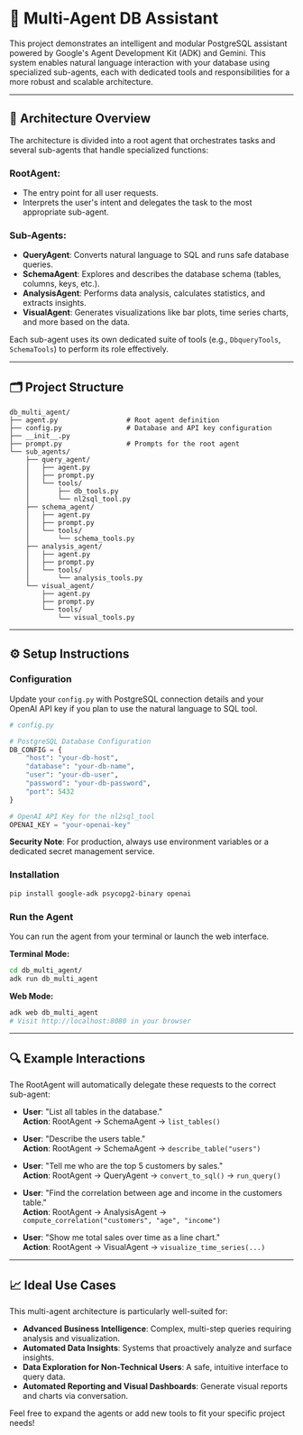 
# 🤖 Multi-Agent DB Assistant

This project demonstrates an intelligent and modular PostgreSQL assistant powered by Google's Agent Development Kit (ADK) and Gemini. This system enables natural language interaction with your database using specialized sub-agents, each with dedicated tools and responsibilities for a more robust and scalable architecture.

---

## 🧠 Architecture Overview

The architecture is divided into a root agent that orchestrates tasks and several sub-agents that handle specialized functions:

### RootAgent:
- The entry point for all user requests.
- Interprets the user's intent and delegates the task to the most appropriate sub-agent.

### Sub-Agents:
- **QueryAgent**: Converts natural language to SQL and runs safe database queries.
- **SchemaAgent**: Explores and describes the database schema (tables, columns, keys, etc.).
- **AnalysisAgent**: Performs data analysis, calculates statistics, and extracts insights.
- **VisualAgent**: Generates visualizations like bar plots, time series charts, and more based on the data.

Each sub-agent uses its own dedicated suite of tools (e.g., `DbqueryTools`, `SchemaTools`) to perform its role effectively.

---

## 🗂️ Project Structure

```
db_multi_agent/
├── agent.py                 # Root agent definition
├── config.py                # Database and API key configuration
├── __init__.py
├── prompt.py                # Prompts for the root agent
└── sub_agents/
    ├── query_agent/
    │   ├── agent.py
    │   ├── prompt.py
    │   └── tools/
    │       ├── db_tools.py
    │       └── nl2sql_tool.py
    ├── schema_agent/
    │   ├── agent.py
    │   ├── prompt.py
    │   └── tools/
    │       └── schema_tools.py
    ├── analysis_agent/
    │   ├── agent.py
    │   ├── prompt.py
    │   └── tools/
    │       └── analysis_tools.py
    └── visual_agent/
        ├── agent.py
        ├── prompt.py
        └── tools/
            └── visual_tools.py
```

---

## ⚙️ Setup Instructions

### Configuration

Update your `config.py` with PostgreSQL connection details and your OpenAI API key if you plan to use the natural language to SQL tool.

```python
# config.py

# PostgreSQL Database Configuration
DB_CONFIG = {
    "host": "your-db-host",
    "database": "your-db-name",
    "user": "your-db-user",
    "password": "your-db-password",
    "port": 5432
}

# OpenAI API Key for the nl2sql_tool
OPENAI_KEY = "your-openai-key"
```

**Security Note**: For production, always use environment variables or a dedicated secret management service.

### Installation

```bash
pip install google-adk psycopg2-binary openai
```

### Run the Agent

You can run the agent from your terminal or launch the web interface.

**Terminal Mode:**

```bash
cd db_multi_agent/
adk run db_multi_agent
```

**Web Mode:**

```bash
adk web db_multi_agent
# Visit http://localhost:8080 in your browser
```

---

## 🔍 Example Interactions

The RootAgent will automatically delegate these requests to the correct sub-agent:

- **User**: "List all tables in the database."  
  **Action**: RootAgent → SchemaAgent → `list_tables()`

- **User**: "Describe the users table."  
  **Action**: RootAgent → SchemaAgent → `describe_table("users")`

- **User**: "Tell me who are the top 5 customers by sales."  
  **Action**: RootAgent → QueryAgent → `convert_to_sql()` → `run_query()`

- **User**: "Find the correlation between age and income in the customers table."  
  **Action**: RootAgent → AnalysisAgent → `compute_correlation("customers", "age", "income")`

- **User**: "Show me total sales over time as a line chart."  
  **Action**: RootAgent → VisualAgent → `visualize_time_series(...)`

---

## 📈 Ideal Use Cases

This multi-agent architecture is particularly well-suited for:

- **Advanced Business Intelligence**: Complex, multi-step queries requiring analysis and visualization.
- **Automated Data Insights**: Systems that proactively analyze and surface insights.
- **Data Exploration for Non-Technical Users**: A safe, intuitive interface to query data.
- **Automated Reporting and Visual Dashboards**: Generate visual reports and charts via conversation.

Feel free to expand the agents or add new tools to fit your specific project needs!
